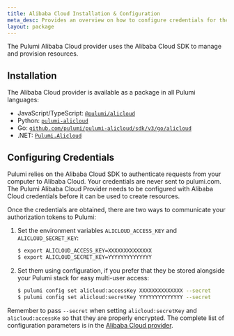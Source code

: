 ```yaml
---
title: Alibaba Cloud Installation & Configuration
meta_desc: Provides an overview on how to configure credentials for the Pulumi Alibaba Cloud Provider.
layout: package
---
```


The Pulumi Alibaba Cloud provider uses the Alibaba Cloud SDK to manage and provision resources.

## Installation

The Alibaba Cloud provider is available as a package in all Pulumi languages:

* JavaScript/TypeScript: [`@pulumi/alicloud`](https://www.npmjs.com/package/@pulumi/alicloud)
* Python: [`pulumi-alicloud`](https://pypi.org/project/pulumi-alicloud/)
* Go: [`github.com/pulumi/pulumi-alicloud/sdk/v3/go/alicloud`](https://github.com/pulumi/pulumi-alicloud)
* .NET: [`Pulumi.Alicloud`](https://www.nuget.org/packages/Pulumi.Alicloud)

## Configuring Credentials

Pulumi relies on the Alibaba Cloud SDK to authenticate requests from your computer to Alibaba Cloud. Your credentials are never sent
to pulumi.com. The Pulumi Alibaba Cloud Provider needs to be configured with Alibaba Cloud credentials
before it can be used to create resources.

Once the credentials are obtained, there are two ways to communicate your authorization tokens to Pulumi:

1. Set the environment variables `ALICLOUD_ACCESS_KEY` and `ALICLOUD_SECRET_KEY`:

    ```bash
    $ export ALICLOUD_ACCESS_KEY=XXXXXXXXXXXXXX
    $ export ALICLOUD_SECRET_KEY=YYYYYYYYYYYYYY
    ```

2. Set them using configuration, if you prefer that they be stored alongside your Pulumi stack for easy multi-user access:

    ```bash
    $ pulumi config set alicloud:accessKey XXXXXXXXXXXXXX --secret
    $ pulumi config set alicloud:secretKey YYYYYYYYYYYYYY --secret
    ```

Remember to pass `--secret` when setting `alicloud:secretKey` and `alicloud:accessKe` so that they are properly encrypted.
The complete list of
configuration parameters is in the [Alibaba Cloud provider](https://github.com/pulumi/pulumi-alicloud/blob/master/README.md).
